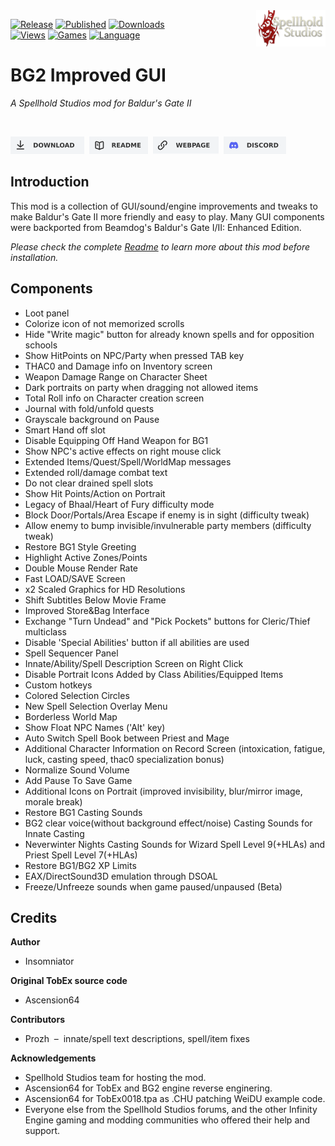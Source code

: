 <picture>
  <source media="(prefers-color-scheme: dark)" srcset="https://raw.githubusercontent.com/Spellhold-Studios/Spellhold-Studios.github.io/main/assets/images/shs-corner-logo.png" />
  <source media="(prefers-color-scheme: light)" srcset="https://raw.githubusercontent.com/Spellhold-Studios/Spellhold-Studios.github.io/main/assets/images/shs-corner-logo.png" />
  <img align="right" alt="SHS logo" src="https://raw.githubusercontent.com/Spellhold-Studios/Spellhold-Studios.github.io/main/assets/images/shs-corner-logo.png" width="22%">
</picture>

[![Release](https://img.shields.io/github/v/release/Spellhold-Studios/BG2-Improved-GUI?include_prereleases&color=%2392403a)](https://github.com/Spellhold-Studios/BG2-Improved-GUI/releases/latest)
[![Published](https://img.shields.io/github/release-date/Spellhold-Studios/BG2-Improved-GUI?display_date=published_at&label=published&color=%2392403a)](https://github.com/Spellhold-Studios/BG2-Improved-GUI/releases/latest)
[![Downloads](https://img.shields.io/github/downloads/Spellhold-Studios/BG2-Improved-GUI/total?color=%2392403a)](https://github.com/Spellhold-Studios/BG2-Improved-GUI/releases)
<br>
[![Views](https://badges.pufler.dev/visits/Spellhold-Studios/BG2-Improved-GUI?label=views&color=%2392403a)](https://github.com/Spellhold-Studios/BG2-Improved-GUI/releases)
[![Games](https://img.shields.io/badge/games-BG2%20%a0%20BGT-%2392403a)](https://github.com/Spellhold-Studios/BG2-Improved-GUI/releases)
[![Language](https://img.shields.io/badge/language-en-%2392403a)](https://github.com/Spellhold-Studios/BG2-Improved-GUI/releases)

<!--
Badges white space separator: %20%a0%20
Badges ":" (colon) symbol: %3A
Badges "-" (hyphen) symbol: --
Games full list: BG1 BG2 BGT BG%3AEE SoD BG2%3AEE EET IWD1 IWD2 IWD%3AEE PST PST%3AEE
IETF language tags: https://spellhold-studios.github.io/readmes/template-basic/ietf-lang-tags.pdf
Why some badges update slowly: https://github.com/pujux/badge-it/issues/78
-->

# BG2 Improved GUI

*A Spellhold Studios mod for Baldur's Gate II*

<br>

[<img alt="Download" src="https://raw.githubusercontent.com/Spellhold-Studios/Spellhold-Studios.github.io/main/assets/buttons/download.svg" height="28">](https://github.com/Spellhold-Studios/BG2-Improved-GUI/releases/latest)&nbsp;
[<img alt="Readme" src="https://raw.githubusercontent.com/Spellhold-Studios/Spellhold-Studios.github.io/main/assets/buttons/readme.svg" height="28">](https://spellhold-studios.github.io/readmes/bg2-improved-gui/documentation/readme.html)&nbsp;
[<img alt="Webpage" src="https://raw.githubusercontent.com/Spellhold-Studios/Spellhold-Studios.github.io/main/assets/buttons/webpage.svg" height="28">](https://spellhold-studios.github.io/)&nbsp;
[<img alt="Discord" src="https://raw.githubusercontent.com/Spellhold-Studios/Spellhold-Studios.github.io/main/assets/buttons/discord-blue.svg" height="28">](https://discord.gg/pE2Njbdb2a)

## Introduction

This mod is a collection of GUI/sound/engine improvements and tweaks to make Baldur's Gate II more friendly and easy to play. Many GUI components were backported from Beamdog's Baldur's Gate I/II: Enhanced Edition.

*Please check the complete [Readme](https://spellhold-studios.github.io/readmes/bg2-improved-gui/documentation/readme.html) to learn more about this mod before installation.*

## Components

- Loot panel
- Colorize icon of not memorized scrolls
- Hide "Write magic" button for already known spells and for opposition schools
- Show HitPoints on NPC/Party when pressed TAB key
- THAC0 and Damage info on Inventory screen
- Weapon Damage Range on Character Sheet
- Dark portraits on party when dragging not allowed items
- Total Roll info on Character creation screen
- Journal with fold/unfold quests
- Grayscale background on Pause
- Smart Hand off slot
- Disable Equipping Off Hand Weapon for BG1
- Show NPC's active effects on right mouse click
- Extended Items/Quest/Spell/WorldMap messages
- Extended roll/damage combat text
- Do not clear drained spell slots
- Show Hit Points/Action on Portrait
- Legacy of Bhaal/Heart of Fury difficulty mode
- Block Door/Portals/Area Escape if enemy is in sight (difficulty tweak)
- Allow enemy to bump invisible/invulnerable party members (difficulty tweak)
- Restore BG1 Style Greeting
- Highlight Active Zones/Points
- Double Mouse Render Rate
- Fast LOAD/SAVE Screen
- x2 Scaled Graphics for HD Resolutions
- Shift Subtitles Below Movie Frame
- Improved Store&Bag Interface
- Exchange "Turn Undead" and "Pick Pockets" buttons for Cleric/Thief multiclass
- Disable 'Special Abilities' button if all abilities are used
- Spell Sequencer Panel
- Innate/Ability/Spell Description Screen on Right Click
- Disable Portrait Icons Added by Class Abilities/Equipped Items
- Custom hotkeys
- Colored Selection Circles
- New Spell Selection Overlay Menu
- Borderless World Map
- Show Float NPC Names ('Alt' key)
- Auto Switch Spell Book between Priest and Mage
- Additional Character Information on Record Screen (intoxication, fatigue, luck, casting speed, thac0 specialization bonus)
- Normalize Sound Volume
- Add Pause To Save Game
- Additional Icons on Portrait (improved invisibility, blur/mirror image, morale break)
- Restore BG1 Casting Sounds
- BG2 clear voice(without background effect/noise) Casting Sounds for Innate Casting
- Neverwinter Nights Casting Sounds for Wizard Spell Level 9(+HLAs) and Priest Spell Level 7(+HLAs)
- Restore BG1/BG2 XP Limits
- EAX/DirectSound3D emulation through DSOAL
- Freeze/Unfreeze sounds when game paused/unpaused (Beta)

## Credits

<!-- double space after each credits **Heading** if you don't need lists -->

**Author**  

- Insomniator

**Original TobEx source code**  

- Ascension64

**Contributors**  

- Prozh  &nbsp;&ndash;&nbsp; innate/spell text descriptions, spell/item fixes

**Acknowledgements**

- Spellhold Studios team for hosting the mod.
- Ascension64 for TobEx and BG2 engine reverse enginering.
- Ascension64 for TobEx0018.tpa as .CHU patching WeiDU example code.
- Everyone else from the Spellhold Studios forums, and the other Infinity Engine gaming and modding communities who offered their help and support.
